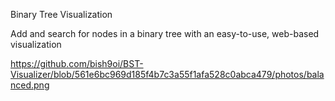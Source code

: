 Binary Tree Visualization

Add and search for nodes in a binary tree with an easy-to-use, web-based visualization

https://github.com/bish9oi/BST-Visualizer/blob/561e6bc969d185f4b7c3a55f1afa528c0abca479/photos/balanced.png
